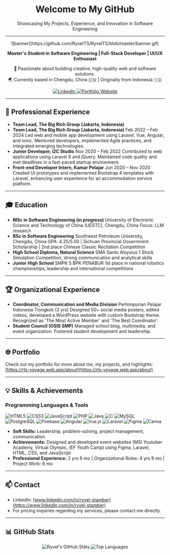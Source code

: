 <h1 align="center">Welcome to My GitHub</h1><p align="center">Showcasing My Projects, Experience, and Innovation in Software Engineering</p>

---

<p align="center">
  ![banner](https://github.com/RyvelTS/RyvelTS/blob/master/banner.gif)
</p>
<p align="center">
  <b>Master's Student in Software Engineering | Full-Stack Developer | UI/UX Enthusiast</b>
</p>
<p align="center">
  🚀 Passionate about building creative, high-quality web and software solutions.<br/>
  🌏 Currently based in Chengdu, China 🇨🇳 | Originally from Indonesia 🇮🇩<br/>
</p>
<p align="center">
  <a href="https://www.linkedin.com/in/ryvel-stamber" target="_blank">
    <img src="https://img.shields.io/badge/LinkedIn-0077B5?style=for-the-badge&logo=linkedin&logoColor=white" alt="LinkedIn"/>
  </a>
  <a href="https://rts-voyage.web.app/about" target="_blank">
    <img src="https://img.shields.io/badge/Portfolio-222222?style=for-the-badge&logo=Firefox-Browser&logoColor=white" alt="Portfolio Website"/>
  </a>
</p>

---

## 🚀 Professional Experience

- **Team Lead, The Big Rich Group (Jakarta, Indonesia)**
- **Team Lead, The Big Rich Group (Jakarta, Indonesia)**
  Feb 2022 – Feb 2024
  Led web and mobile app development using Laravel, Vue, Angular, and Ionic. Mentored developers, implemented Agile practices, and integrated emerging technologies.
- **Junior Developer, i2C Studio**
  Nov 2020 – Feb 2022
  Contributed to web applications using Laravel 8 and jQuery. Maintained code quality and met deadlines in a fast-paced startup environment.
- **Front-end Developer Intern, Kamar Pelajar**
  Jun 2020 – Nov 2020
  Created UI prototypes and implemented Bootstrap 4 templates with Laravel, enhancing user experience for an accommodation service platform.

---

## 🎓 Education

- **MSc in Software Engineering (in progress)**
  University of Electronic Science and Technology of China (UESTC), Chengdu, China
  Focus: LLM research
- **BSc in Software Engineering**
  Southwest Petroleum University, Chengdu, China
  GPA: 4.25/5.00 | Sichuan Provincial Government Scholarship | 2nd place Chinese Classic Recitation Competition
- **High School Diploma, Natural Science**
  SMA Santo Aloysius 1
  Stock Simulation Competition, strong communication and analytical skills
- **Junior High School**
  SMPK 5 BPK PENABUR
  1st place in national robotics championships, leadership and international competitions

---

## 🏆 Organizational Experience

- **Coordinator, Communication and Media Division**
  Perhimpunan Pelajar Indonesia Tiongkok (3 yrs)
  Designed 50+ social media posters, edited videos, developed a WordPress website with custom Bootstrap theme. Recognized as 'The Most Active Member' and 'The Best Coordinator'.
- **Student Council (OSIS SMP)**
  Managed school blog, multimedia, and event organization. Fostered student development and leadership.

---

## 🌐 Portfolio

Check out my portfolio for more about me, my projects, and highlights:
[https://rts-voyage.web.app/about](https://rts-voyage.web.app/about)

---

## 💡 Skills & Achievements

### Programming Languages & Tools
<p>
  <img src="https://img.shields.io/badge/HTML5-E34F26?style=for-the-badge&logo=html5&logoColor=white" alt="HTML5"/>
  <img src="https://img.shields.io/badge/CSS3-1572B6?style=for-the-badge&logo=css3&logoColor=white" alt="CSS3"/>
  <img src="https://img.shields.io/badge/JavaScript-F7DF1E?style=for-the-badge&logo=javascript&logoColor=black" alt="JavaScript"/>
  <img src="https://img.shields.io/badge/PHP-777BB4?style=for-the-badge&logo=php&logoColor=white" alt="PHP"/>
  <img src="https://img.shields.io/badge/Java-007396?style=for-the-badge&logo=java&logoColor=white" alt="Java"/>
  <img src="https://img.shields.io/badge/C-00599C?style=for-the-badge&logo=c&logoColor=white" alt="C"/>
  <img src="https://img.shields.io/badge/MySQL-4479A1?style=for-the-badge&logo=mysql&logoColor=white" alt="MySQL"/>
  <img src="https://img.shields.io/badge/PostgreSQL-4169E1?style=for-the-badge&logo=postgresql&logoColor=white" alt="PostgreSQL"/>
  <img src="https://img.shields.io/badge/Firebase-FFCA28?style=for-the-badge&logo=firebase&logoColor=black" alt="Firebase"/>
  <img src="https://img.shields.io/badge/Angular-DD0031?style=for-the-badge&logo=angular&logoColor=white" alt="Angular"/>
  <img src="https://img.shields.io/badge/Vue.js-4FC08D?style=for-the-badge&logo=vue.js&logoColor=white" alt="Vue.js"/>
  <img src="https://img.shields.io/badge/Laravel-FF2D20?style=for-the-badge&logo=laravel&logoColor=white" alt="Laravel"/>
  <img src="https://img.shields.io/badge/Figma-F24E1E?style=for-the-badge&logo=figma&logoColor=white" alt="Figma"/>
  <img src="https://img.shields.io/badge/Canva-00C4CC?style=for-the-badge&logo=canva&logoColor=white" alt="Canva"/>
</p>

- **Soft Skills:** Leadership, problem-solving, project management, communication
- **Achievements:** Designed and developed event websites (MSI Youtuber Academy, Virtual Olympic, IEF Youth Camp) using Figma, Laravel, HTML, CSS, and JavaScript
- **Professional Experience:** 2 yrs 9 mo | Organizational Roles: 4 yrs 9 mo | Project Work: 6 mo

---

## 📫 Contact

- LinkedIn: [www.linkedin.com/in/ryvel-stamber](https://www.linkedin.com/in/ryvel-stamber)
- For pricing inquiries regarding my services, please contact me directly.

---

## 📊 GitHub Stats

<div align="center">
  <picture>
    <source
      srcset="https://github-readme-stats.vercel.app/api?username=RyvelTS&show_icons=true&hide_border=true&theme=dark"
      media="(prefers-color-scheme: dark)" />
    <source
      srcset="https://github-readme-stats.vercel.app/api?username=RyvelTS&show_icons=true&hide_border=true&theme=default"
      media="(prefers-color-scheme: light), (prefers-color-scheme: no-preference)" />
    <img src="https://github-readme-stats.vercel.app/api?username=RyvelTS&show_icons=true&hide_border=true" alt="Ryvel's GitHub Stats" style="max-width: 100%;" />
  </picture>
  <picture>
    <source
      srcset="https://github-readme-stats.vercel.app/api/top-langs/?username=RyvelTS&layout=compact&theme=dark"
      media="(prefers-color-scheme: dark)" />
    <source
      srcset="https://github-readme-stats.vercel.app/api/top-langs/?username=RyvelTS&layout=compact&theme=default"
      media="(prefers-color-scheme: light), (prefers-color-scheme: no-preference)" />
    <img src="https://github-readme-stats.vercel.app/api/top-langs/?username=RyvelTS&layout=compact" alt="Top Languages" style="max-width: 100%; border: none;" />
  </picture>
</div>
